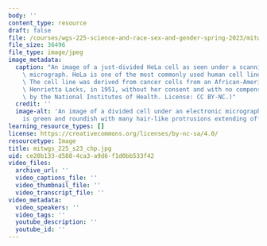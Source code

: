 ```yaml
---
body: ''
content_type: resource
draft: false
file: /courses/wgs-225-science-and-race-sex-and-gender-spring-2023/mitwgs_225_s23_chp.jpg
file_size: 36496
file_type: image/jpeg
image_metadata:
  caption: "An image of a just-divided HeLa cell as seen under a scanning electron\
    \ micrograph. HeLa is one of the most commonly used human cell lines in research.\
    \ The cell line was derived from cancer cells from an African-American woman,\
    \ Henrietta Lacks, in 1951, without her consent and with no compensation. \_(Image\
    \ by the National Institutes of Health. License: CC BY-NC.)"
  credit: ''
  image-alt: 'An image of a divided cell under an electronic micrograph. Each half
    is green and roundish with many hair-like protrusions extending off of them. '
learning_resource_types: []
license: https://creativecommons.org/licenses/by-nc-sa/4.0/
resourcetype: Image
title: mitwgs_225_s23_chp.jpg
uid: ce20b133-d588-4ca3-a9d6-f1d0bb533f42
video_files:
  archive_url: ''
  video_captions_file: ''
  video_thumbnail_file: ''
  video_transcript_file: ''
video_metadata:
  video_speakers: ''
  video_tags: ''
  youtube_description: ''
  youtube_id: ''
---
```

